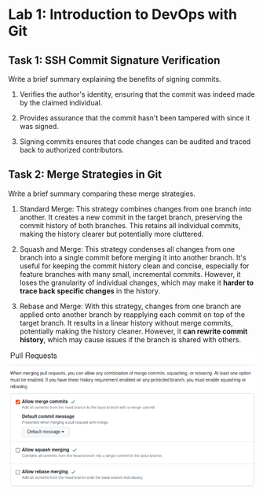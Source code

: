 # Lab 1: Introduction to DevOps with Git

## Task 1: SSH Commit Signature Verification

Write a brief summary explaining the benefits of signing commits.

1. Verifies the author's identity, ensuring that the commit was indeed made by the claimed individual.

2. Provides assurance that the commit hasn't been tampered with since it was signed.

3. Signing commits ensures that code changes can be audited and traced back to authorized contributors.

## Task 2: Merge Strategies in Git

Write a brief summary comparing these merge strategies.

1. Standard Merge: This strategy combines changes from one branch into another. It creates a new commit in the target branch, preserving the commit history of both branches. This retains all individual commits, making the history clearer but potentially more cluttered.

2. Squash and Merge: This strategy condenses all changes from one branch into a single commit before merging it into another branch. It's useful for keeping the commit history clean and concise, especially for feature branches with many small, incremental commits. However, it loses the granularity of individual changes, which may make it **harder to trace back specific changes** in the history.

3. Rebase and Merge: With this strategy, changes from one branch are applied onto another branch by reapplying each commit on top of the target branch. It results in a linear history without merge commits, potentially making the history cleaner. However, it **can rewrite commit history**, which may cause issues if the branch is shared with others.

![Merge settings](/images/merge.png)